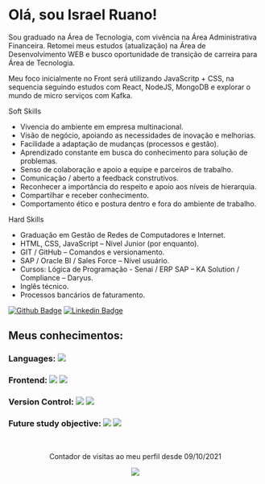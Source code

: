 # Olá, sou Israel Ruano!

Sou graduado na Área de Tecnologia, com vivência na Área Administrativa Financeira.
Retomei meus estudos (atualização) na Área de Desenvolvimento WEB e busco oportunidade de transição de carreira para Área de Tecnologia.

Meu foco inicialmente no Front será utilizando JavaScritp + CSS, na sequencia seguindo estudos com React, NodeJS, MongoDB e explorar o mundo de micro serviços com Kafka.


Soft Skills
- Vivencia do ambiente em empresa multinacional.
- Visão de negócio, apoiando as necessidades de inovação e melhorias.
- Facilidade a adaptação de mudanças (processos e gestão).
- Aprendizado constante em busca do conhecimento para solução de problemas.
- Senso de colaboração e apoio a equipe e parceiros de trabalho.
- Comunicação / aberto a feedback construtivos.
- Reconhecer a importância do respeito e apoio aos níveis de hierarquia.
- Compartilhar e receber conhecimento.
- Comportamento ético e postura dentro e fora do ambiente de trabalho.

Hard Skills
- Graduação em Gestão de Redes de Computadores e Internet.
- HTML, CSS, JavaScript  – Nível Junior (por enquanto).
- GIT / GitHub – Comandos e versionamento.
- SAP / Oracle BI / Sales Force – Nível usuário.
- Cursos: Lógica de Programação - Senai / ERP SAP – KA Solution /  Compliance – Daryus.
- Inglês técnico.
- Processos bancários de faturamento.

[![Github Badge](https://img.shields.io/badge/-Github-000?style=flat-square&logo=Github&logoColor=white&link=https://github.com/ruanodev)](https://github.com/ruanodev)
[![Linkedin Badge](https://img.shields.io/badge/-LinkedIn-blue?style=flat-square&logo=Linkedin&logoColor=white&link=https://www.linkedin.com/in/israelruanotavares)](https://www.linkedin.com/in/israelruanotavares/)

## Meus conhecimentos:

### Languages: <img src="https://img.shields.io/badge/javascript%20-%23323330.svg?&style=for-the-badge&logo=javascript&logoColor=%23F7DF1E"/>

### Frontend: <img src="https://img.shields.io/badge/html5%20-%23E34F26.svg?&style=for-the-badge&logo=html5&logoColor=white"/> <img src="https://img.shields.io/badge/css3%20-%231572B6.svg?&style=for-the-badge&logo=css3&logoColor=white"/> 

### Version Control: <img src="https://img.shields.io/badge/git%20-F05032.svg?&style=for-the-badge&logo=git&logoColor=white"/> <img src="https://img.shields.io/badge/github%20-%23121011.svg?&style=for-the-badge&logo=github&logoColor=white"/>

### Future study objective: <img src="https://img.shields.io/badge/react%20-%2320232a.svg?&style=for-the-badge&logo=react&logoColor=%2361DAFB"/> <img src="https://img.shields.io/badge/node.js%20-%2343853D.svg?&style=for-the-badge&logo=node.js&logoColor=white"/>

<br>
<p align="center"> Contador de visitas ao meu perfil desde 09/10/2021 </p>
<p align="center"><img alingn="center" src="https://profile-counter.glitch.me/ruanodev/count.svg" /></p>
